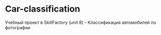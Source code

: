 # Car-classification
Учебный проект в SkillFactory (unit 8) - Классификация автомобилей по фотографии
